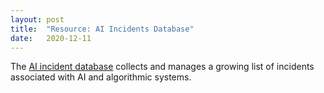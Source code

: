 ```yaml
---
layout: post
title:  "Resource: AI Incidents Database"
date:   2020-12-11
---
```


The [AI incident database](https://incidentdatabase.ai/summaries/incidents) collects and manages a growing list of incidents associated with AI and algorithmic systems.